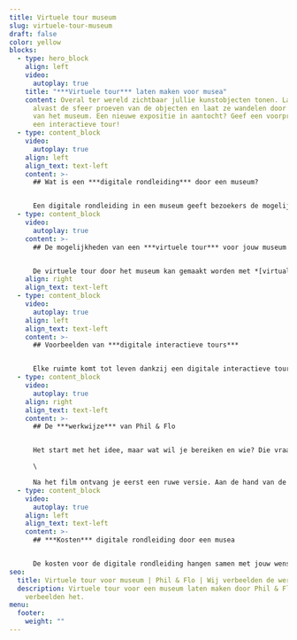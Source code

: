 ```yaml
---
title: Virtuele tour museum
slug: virtuele-tour-museum
draft: false
color: yellow
blocks:
  - type: hero_block
    align: left
    video:
      autoplay: true
    title: "***Virtuele tour*** laten maken voor musea"
    content: Overal ter wereld zichtbaar jullie kunstobjecten tonen. Laat bezoekers
      alvast de sfeer proeven van de objecten en laat ze wandelen door de gangen
      van het museum. Een nieuwe expositie in aantocht? Geef een voorproefje met
      een interactieve tour!
  - type: content_block
    video:
      autoplay: true
    align: left
    align_text: text-left
    content: >-
      ## Wat is een ***digitale rondleiding*** door een museum?


      Een digitale rondleiding in een museum geeft bezoekers de mogelijkheid om te dwalen door alle ruimte van het museum. Onderweg komen ze de kunstobjecten tegen en kunnen de sfeer proeven van elke expositie. Zo maak je de echte wereld ook online toegankelijk voor bezoekers. Misschien twijfelen ze nog wel een beetje? Die twijfel wordt snel weggenomen dankzij een online tour.
  - type: content_block
    video:
      autoplay: true
    content: >-
      ## De mogelijkheden van een ***virtuele tour*** voor jouw museum


      De virtuele tour door het museum kan gemaakt worden met *[virtual reality](https://www.philenflo.nl/oplossingen/virtual-reality/)*, *[360 graden video](https://www.philenflo.nl/360-graden-video-laten-maken/)*, *[animatie](https://www.philenflo.nl/oplossingen/animatie-laten-maken/)* en gewone video’s. De mogelijkheden zijn breed. Het is zelfs mogelijk om oude video’s interactief te maken. Daarnaast heb je vele keuzes. Wil je bijvoorbeeld een *[interactieve video](https://www.philenflo.nl/oplossingen/interactieve-video/)* waarin bezoekers keuzes kunnen maken? Dankzij knoppen kan de bezoeker zelf zijn tour naar eigen zin maken. Afhankelijk van jouw doelen en doelgroep wordt er een tour opgebouwd die passend is.
    align: right
    align_text: text-left
  - type: content_block
    video:
      autoplay: true
    align: left
    align_text: text-left
    content: >-
      ## Voorbeelden van ***digitale interactieve tours***


      Elke ruimte komt tot leven dankzij een digitale interactieve tour. Bezoekers maken keuzes, dwalen door de gangen en zien wat je te bieden hebt. Phil & Flo heeft al meerdere interactieve tours gemaakt. Bekijk in ons *[portfolio](https://www.philenflo.nl/portfolio/)* bijvoorbeeld hoe wij scholen tot leven hebben laten komen.
  - type: content_block
    video:
      autoplay: true
    align: right
    align_text: text-left
    content: >-
      ## De ***werkwijze*** van Phil & Flo


      Het start met het idee, maar wat wil je bereiken en wie? Die vraag staat centraal bij de start van de ontwikkeling van het concept. Tijdens een creatieve sessie wordt er een plan uitgewerkt, waarna een script ontstaat voor jouw digitale rondleiding. Ga jij akkoord? Dan wordt het schema en draaiboek verder uitgewerkt en is het tijd om te filmen. \

      \

      Na het film ontvang je eerst een ruwe versie. Aan de hand van de feedback wordt de definitieve versie gecreëerd. Zo ontvang jij een online tour door het museum heen die voldoet aan alle wensen.
  - type: content_block
    video:
      autoplay: true
    align: left
    align_text: text-left
    content: >-
      ## ***Kosten*** digitale rondleiding door een musea


      De kosten voor de digitale rondleiding hangen samen met jouw wensen. Vraag een vrijblijvende offerte aan en geef aan wat jouw idee is. Je ontvangt een offerte tegen eerlijke tarieven voor jouw idee. Uiteraard denken de experts van Phil & Flo direct mee over het concept.
seo:
  title: Virtuele tour voor museum | Phil & Flo | Wij verbeelden de wereld van morgen
  description: Virtuele tour voor een museum laten maken door Phil & Flo. Wij
    verbeelden het.
menu:
  footer:
    weight: ""
---
```

